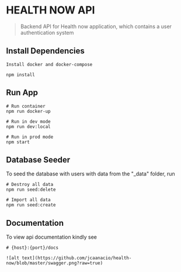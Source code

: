 # HEALTH NOW API

> Backend API for Health now application, which contains a user authentication system

## Install Dependencies

```
Install docker and docker-compose
```

```
npm install
```

## Run App

```
# Run container
npm run docker-up

# Run in dev mode
npm run dev:local

# Run in prod mode
npm start
```

## Database Seeder

To seed the database with users with data from the "\_data" folder, run

```
# Destroy all data
npm run seed:delete

# Import all data
npm run seed:create
```

## Documentation

To view api documentation kindly see

```
# {host}:{port}/docs

![alt text](https://github.com/jcaanacio/health-now/blob/master/swagger.png?raw=true)
```
